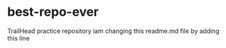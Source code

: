# best-repo-ever
TrailHead practice repository
iam changing this readme.md file by adding this line

